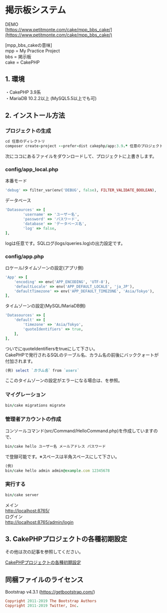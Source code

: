 # 掲示板システム
  
DEMO    
[https://www.petitmonte.com/cake/mpp_bbs_cake/](https://www.petitmonte.com/cake/mpp_bbs_cake/)  
  
[mpp_bbs_cakeの意味]  
mpp = My Practice Project  
bbs = 掲示板  
cake = CakePHP   
    
## 1. 環境
・CakePHP 3.9系  
・MariaDB 10.2.2以上 (MySQL5.5以上でも可)  
 
## 2. インストール方法
  
### プロジェクトの生成  
```rb
cd 任意のディレクトリ
composer create-project --prefer-dist cakephp/app:3.9.* 任意のプロジェクト名
```
次にココにあるファイルをダウンロードして、プロジェクトに上書きします。

### config/app_local.php
本番モード  
```rb
'debug' => filter_var(env('DEBUG', false), FILTER_VALIDATE_BOOLEAN),
```
データベース
```rb
'Datasources' => [
        'username' => 'ユーザー名',
        'password' => 'パスワード',
        'database' => 'データベース名', 
        'log' => false, 
],
```
logは任意です。SQLログ(logs/queries.log)の出力設定です。

### config/app.php
ロケール/タイムゾーンの設定(アプリ側)
```rb
'App' => [
    'encoding' => env('APP_ENCODING', 'UTF-8'),
    'defaultLocale' => env('APP_DEFAULT_LOCALE', 'ja_JP'),
    'defaultTimezone' => env('APP_DEFAULT_TIMEZONE', 'Asia/Tokyo'),
],
```
タイムゾーンの設定(MySQL/MariaDB側)
```rb
'Datasources' => [
    'default' => [
        'timezone' => 'Asia/Tokyo',
        'quoteIdentifiers' => true,
    ],
],
```
ついでにquoteIdentifiersをtrueにして下さい。  
CakePHPで発行されるSQLのテーブル名、カラム名の前後にバッククォートが付加されます。  
```rb
(例) select `カラム名` from `users`
```  
ここのタイムゾーンの設定がエラーになる場合は、を参照。  
### マイグレーション
```rb
bin/cake migrations migrate
```
### 管理者アカウントの作成
コンソールコマンド(src/Command/HelloCommand.php)を作成していますので、
```rb
bin/cake hello ユーザー名 メールアドレス パスワード
```
で登録可能です。※スペースは半角スペースにして下さい。
```rb
(例)
bin/cake hello admin admin@example.com 12345678
```

### 実行する
```rb
bin/cake server
```
メイン    
[http://localhost:8765/](http://localhost:8765/)   
ログイン   
[http://localhost:8765/admin/login](http://localhost:8765/admin/login) 
  
## 3. CakePHPプロジェクトの各種初期設定
その他は次の記事を参照してください。  
  
[CakePHPプロジェクトの各種初期設定](https://www.petitmonte.com/php/cakephp_project.html)  

## 同梱ファイルのライセンス
Bootstrap v4.3.1 (https://getbootstrap.com/)  
```rb
Copyright 2011-2019 The Bootstrap Authors  
Copyright 2011-2019 Twitter, Inc.
```

